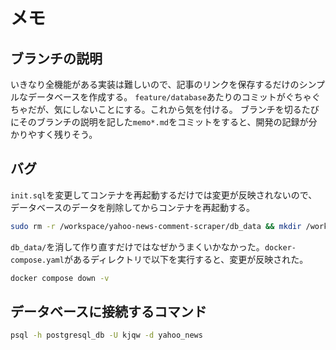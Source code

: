 # メモ

## ブランチの説明

いきなり全機能がある実装は難しいので、記事のリンクを保存するだけのシンプルなデータベースを作成する。
`feature/database`あたりのコミットがぐちゃぐちゃだが、気にしないことにする。これから気を付ける。
ブランチを切るたびにそのブランチの説明を記した`memo*.md`をコミットをすると、開発の記録が分かりやすく残りそう。

## バグ

`init.sql`を変更してコンテナを再起動するだけでは変更が反映されないので、データベースのデータを削除してからコンテナを再起動する。

```sh
sudo rm -r /workspace/yahoo-news-comment-scraper/db_data && mkdir /workspace/yahoo-news-comment-scraper/db_data
```

`db_data/`を消して作り直すだけではなぜかうまくいかなかった。`docker-compose.yaml`があるディレクトリで以下を実行すると、変更が反映された。

```sh
docker compose down -v
```

## データベースに接続するコマンド

```sh
psql -h postgresql_db -U kjqw -d yahoo_news
```

